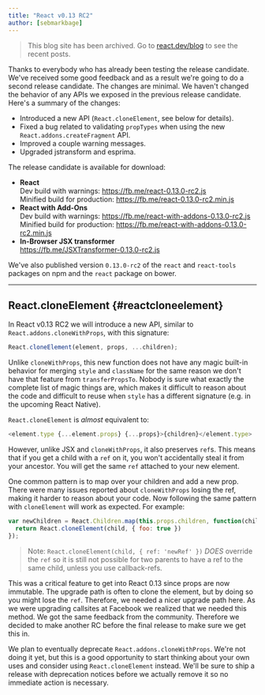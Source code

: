 ```yaml
---
title: "React v0.13 RC2"
author: [sebmarkbage]
---
```


<div class="scary">

> This blog site has been archived. Go to [react.dev/blog](https://react.dev/blog) to see the recent posts.

</div>

Thanks to everybody who has already been testing the release candidate. We've received some good feedback and as a result we're going to do a second release candidate. The changes are minimal. We haven't changed the behavior of any APIs we exposed in the previous release candidate. Here's a summary of the changes:

* Introduced a new API (`React.cloneElement`, see below for details).
* Fixed a bug related to validating `propTypes` when using the new `React.addons.createFragment` API.
* Improved a couple warning messages.
* Upgraded jstransform and esprima.

The release candidate is available for download:

* **React**  
  Dev build with warnings: <https://fb.me/react-0.13.0-rc2.js>  
  Minified build for production: <https://fb.me/react-0.13.0-rc2.min.js>  
* **React with Add-Ons**  
  Dev build with warnings: <https://fb.me/react-with-addons-0.13.0-rc2.js>  
  Minified build for production: <https://fb.me/react-with-addons-0.13.0-rc2.min.js>  
* **In-Browser JSX transformer**  
  <https://fb.me/JSXTransformer-0.13.0-rc2.js>

We've also published version `0.13.0-rc2` of the `react` and `react-tools` packages on npm and the `react` package on bower.

- - -

## React.cloneElement {#reactcloneelement}

In React v0.13 RC2 we will introduce a new API, similar to `React.addons.cloneWithProps`, with this signature:

```js
React.cloneElement(element, props, ...children);
```

Unlike `cloneWithProps`, this new function does not have any magic built-in behavior for merging `style` and `className` for the same reason we don't have that feature from `transferPropsTo`. Nobody is sure what exactly the complete list of magic things are, which makes it difficult to reason about the code and difficult to reuse when `style` has a different signature (e.g. in the upcoming React Native).

`React.cloneElement` is *almost* equivalent to:

```js
<element.type {...element.props} {...props}>{children}</element.type>
```

However, unlike JSX and `cloneWithProps`, it also preserves `ref`s. This means that if you get a child with a `ref` on it, you won't accidentally steal it from your ancestor. You will get the same `ref` attached to your new element.

One common pattern is to map over your children and add a new prop. There were many issues reported about `cloneWithProps` losing the ref, making it harder to reason about your code. Now following the same pattern with `cloneElement` will work as expected. For example:

```js
var newChildren = React.Children.map(this.props.children, function(child) {
  return React.cloneElement(child, { foo: true })
});
```

> Note: `React.cloneElement(child, { ref: 'newRef' })` *DOES* override the `ref` so it is still not possible for two parents to have a ref to the same child, unless you use callback-refs.

This was a critical feature to get into React 0.13 since props are now immutable. The upgrade path is often to clone the element, but by doing so you might lose the `ref`. Therefore, we needed a nicer upgrade path here. As we were upgrading callsites at Facebook we realized that we needed this method. We got the same feedback from the community. Therefore we decided to make another RC before the final release to make sure we get this in.

We plan to eventually deprecate `React.addons.cloneWithProps`. We're not doing it yet, but this is a good opportunity to start thinking about your own uses and consider using `React.cloneElement` instead. We'll be sure to ship a release with deprecation notices before we actually remove it so no immediate action is necessary.
